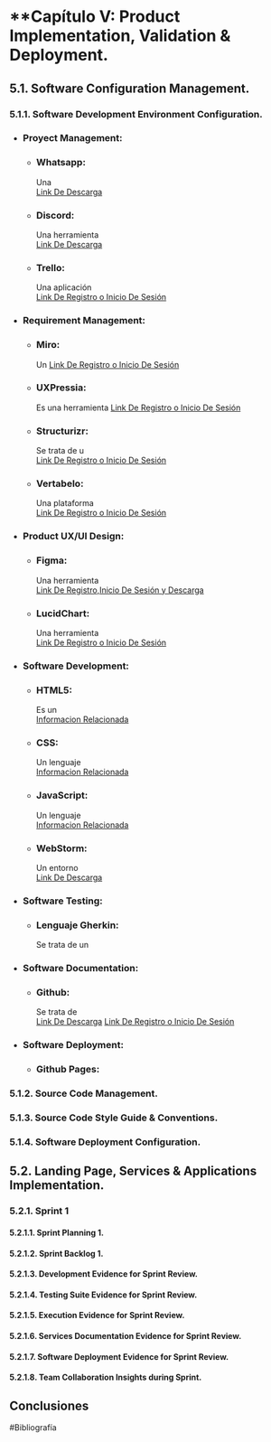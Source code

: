 # **Capítulo V: Product Implementation, Validation & Deployment.
## 5.1. Software Configuration Management.
### 5.1.1. Software Development Environment Configuration.
- ### Proyect Management:
    * ### Whatsapp:
      Una <br>
      [Link De Descarga](https://www.whatsapp.com/download//?l=uz&lang=es)
       
    * ### Discord:
      Una herramienta  <br>
      [Link De Descarga](https://discord.com/download)
    * ### Trello:
      Una aplicación  <br>
      [Link De Registro o Inicio De Sesión](https://trello.com/es)

- ### Requirement Management:
    * ### Miro:
      Un 
      [Link De Registro o Inicio De Sesión](https://miro.com/es/login/)
    * ### UXPressia:
      Es una herramienta 
      [Link De Registro o Inicio De Sesión](https://uxpressia.com)
    * ### Structurizr:
      Se trata de u<br>
      [Link De Registro o Inicio De Sesión](https://structurizr.com)
    * ### Vertabelo:
      Una plataforma <br>
      [Link De Registro o Inicio De Sesión](https://vertabelo.com)
      
- ###  Product UX/UI Design:
    * ### Figma:
      Una herramienta  <br>
      [Link De Registro,Inicio De Sesión y Descarga](https://www.figma.com/downloads/)
    * ### LucidChart:
      Una herramienta  <br>
      [Link De Registro o Inicio De Sesión ](https://www.lucidchart.com/pages/es)
- ###  Software Development:
    * ### HTML5:
      Es un  <br>
      [Informacion Relacionada](https://www.esic.edu/rethink/tecnologia/html5-que-es-caracteristicas-y-como-funciona-c#:~:text=El%20HTML5%20es%20un%20estándar,%2C%20estilo%20de%20letra%2C%20etc.)
    * ### CSS:
      Un lenguaje  <br>
      [Informacion Relacionada](https://developer.mozilla.org/es/docs/Web/CSS)
    * ### JavaScript:
      Un lenguaje  <br>
      [Informacion Relacionada]( https://developer.mozilla.org/es/docs/Web/JavaScript )
    * ### WebStorm:
      Un entorno <br>
      [Link De Descarga]( https://www.jetbrains.com/es-es/webstorm/)

- ###  Software Testing:
    * ### Lenguaje Gherkin:
      Se trata de un  <br>
- ###  Software Documentation:
    * ### Github:
      Se trata de <br>
      [Link De Descarga]( https://desktop.github.com)
      [Link De Registro o Inicio De Sesión](https://github.com/login)
- ###  Software Deployment:
    * ### Github Pages:


### 5.1.2. Source Code Management.


### 5.1.3. Source Code Style Guide & Conventions.

### 5.1.4. Software Deployment Configuration.


## 5.2. Landing Page, Services & Applications Implementation.
### 5.2.1. Sprint 1
#### 5.2.1.1. Sprint Planning 1.


#### 5.2.1.2. Sprint Backlog 1.

#### 5.2.1.3. Development Evidence for Sprint Review.

#### 5.2.1.4. Testing Suite Evidence for Sprint Review.

#### 5.2.1.5. Execution Evidence for Sprint Review.


#### 5.2.1.6. Services Documentation Evidence for Sprint Review.


#### 5.2.1.7. Software Deployment Evidence for Sprint Review.


#### 5.2.1.8. Team Collaboration Insights during Sprint.



## Conclusiones 


#Bibliografía
